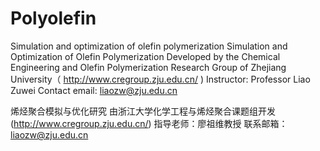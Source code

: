 # Polyolefin
Simulation and optimization of olefin polymerization
Simulation and Optimization of Olefin Polymerization
Developed by the Chemical Engineering and Olefin Polymerization Research Group of Zhejiang University（ http://www.cregroup.zju.edu.cn/ )
Instructor: Professor Liao Zuwei
Contact email: liaozw@zju.edu.cn


烯烃聚合模拟与优化研究
由浙江大学化学工程与烯烃聚合课题组开发(http://www.cregroup.zju.edu.cn/)
指导老师：廖祖维教授
联系邮箱：liaozw@zju.edu.cn
